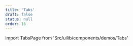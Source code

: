 ```yaml
---
title: 'Tabs'
draft: false
status: null
order: 16
---
```


<!--
  ATTENTION: This file is auto generated by using "makeDemosFactory".
  Do not change the content!
-->

import TabsPage from 'Src/uilib/components/demos/Tabs'

<TabsPage />
